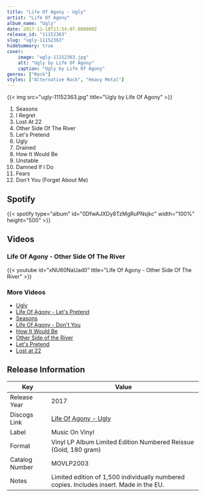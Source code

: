 ```yaml
---
title: "Life Of Agony - Ugly"
artist: "Life Of Agony"
album_name: "Ugly"
date: 2017-11-18T11:54:07.000000Z
release_id: "11152363"
slug: "ugly-11152363"
hideSummary: true
cover:
    image: "ugly-11152363.jpg"
    alt: "Ugly by Life Of Agony"
    caption: "Ugly by Life Of Agony"
genres: ["Rock"]
styles: ["Alternative Rock", "Heavy Metal"]
---
```


{{< img src="ugly-11152363.jpg" title="Ugly by Life Of Agony" >}}

<!-- section break -->

1. Seasons
2. I Regret
3. Lost At 22
4. Other Side Of The River
5. Let's Pretend
6. Ugly
7. Drained
8. How It Would Be
9. Unstable
10. Damned If I Do
11. Fears
12. Don't You (Forget About Me)

<!-- section break -->


## Spotify
{{< spotify type="album" id="0DfwAJXDy8TzMgRuPNsjkc" width="100%" height="500" >}}



## Videos
### Life Of Agony - Other Side Of The River
{{< youtube id="xNU60NaUad0" title="Life Of Agony - Other Side Of The River" >}}<br>

### More Videos

- [Ugly](https://www.youtube.com/watch?v=GP5cCDK5em4)
- [Life Of Agony - Let's Pretend](https://www.youtube.com/watch?v=7HbBqtLCQcA)
- [Seasons](https://www.youtube.com/watch?v=3Mi07oOSE7Y)
- [Life Of Agony - Don't You](https://www.youtube.com/watch?v=aETJgnyY5Z0)
- [How It Would Be](https://www.youtube.com/watch?v=AxCttqLFM7E)
- [Other Side of the River](https://www.youtube.com/watch?v=bT136PsORQs)
- [Let's Pretend](https://www.youtube.com/watch?v=ddbThTyGJwQ)
- [Lost at 22](https://www.youtube.com/watch?v=kjTXXVQltP0)


## Release Information
|  Key           | Value                                                |
| ---------------| ---------------------------------------------------- |
| Release Year   | 2017                                   |
| Discogs Link   | [Life Of Agony - Ugly](https://www.discogs.com/release/11152363-Life-Of-Agony-Ugly) |
| Label          | Music On Vinyl |
| Format         | Vinyl LP Album Limited Edition Numbered Reissue (Gold, 180 gram) |
| Catalog Number | MOVLP2003 |
| Notes | Limited edition of 1,500 individually numbered copies. Includes insert.  Made in the EU. |